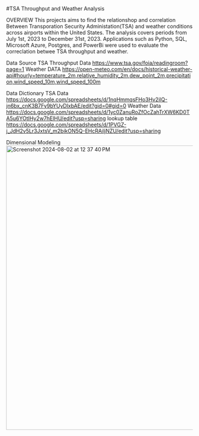 #TSA Throughput and Weather Analysis

OVERVIEW
This projects aims to find the relationshop and correlation Between Transporation Security Administation(TSA) and weather conditions across airports within the United States. The analysis covers periods from July 1st,
2023 to December 31st, 2023. Applications such as Python, SQL, Microsoft Azure, Postgres, and PowerBi were used to evaluate the correclation betwee TSA throughput and weather. 

Data Source
TSA Throughput Data https://www.tsa.gov/foia/readingroom?page=1
Weather DATA https://open-meteo.com/en/docs/historical-weather-api#hourly=temperature_2m,relative_humidity_2m,dew_point_2m,precipitation,wind_speed_10m,wind_speed_100m

Data Dictionary 
TSA Data https://docs.google.com/spreadsheets/d/1nqHmmqsFHo3Hv2ilQ-jn6bx_cnK3B7Fy9bYUyDlxbAE/edit?gid=0#gid=0
Weather Data https://docs.google.com/spreadsheets/d/1yc0ZanuRoZfOcZahTrXW6KD0TA5u6YOtIHy2w7hElHU/edit?usp=sharing
lookup table https://docs.google.com/spreadsheets/d/1PVGZ-j_JdH2v5Lr3JxtsV_m2bikON5Q-EHcRAiljNZU/edit?usp=sharing

Dimensional Modeling 
<img width="769" alt="Screenshot 2024-08-02 at 12 37 40 PM" src="https://github.com/user-attachments/assets/45d1a57f-5aab-420d-8cde-52903f7ba9e9">
